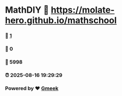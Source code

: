 # MathDIY :link: https://molate-hero.github.io/mathschool 
### :page_facing_up: [1](https://molate-hero.github.io/mathschool/tag.html) 
### :speech_balloon: 0 
### :hibiscus: 5998 
### :alarm_clock: 2025-08-16 19:29:29 
### Powered by :heart: [Gmeek](https://github.com/Meekdai/Gmeek)
